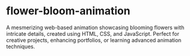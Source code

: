 # flower-bloom-animation
A mesmerizing web-based animation showcasing blooming flowers with intricate details, created using HTML, CSS, and JavaScript. Perfect for creative projects, enhancing portfolios, or learning advanced animation techniques.
